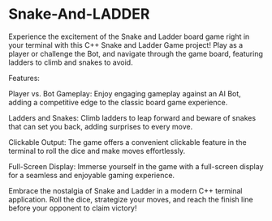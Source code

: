 # Snake-And-LADDER

Experience the excitement of the Snake and Ladder board game right in your terminal with this C++ Snake and Ladder Game project! Play as a player or challenge the Bot, and navigate through the game board, featuring ladders to climb and snakes to avoid.

Features:

Player vs. Bot Gameplay: Enjoy engaging gameplay against an AI Bot, adding a competitive edge to the classic board game experience.

Ladders and Snakes: Climb ladders to leap forward and beware of snakes that can set you back, adding surprises to every move.

Clickable Output: The game offers a convenient clickable feature in the terminal to roll the dice and make moves effortlessly.

Full-Screen Display: Immerse yourself in the game with a full-screen display for a seamless and enjoyable gaming experience.

Embrace the nostalgia of Snake and Ladder in a modern C++ terminal application. Roll the dice, strategize your moves, and reach the finish line before your opponent to claim victory!
